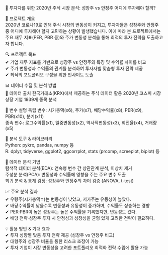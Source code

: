 📌 투자자를 위한 2020년 주식 시장 분석: 성장주 vs 안정주 어디에 투자해야 할까?

🚀 프로젝트 개요  
2020년 코로나19로 인해 주식 시장의 변동성이 커지고, 투자자들은 성장주와 안정주 중 어디에 투자해야 할지 고민하는 상황이 발생했습니다. 
이에 따라 본 프로젝트에서는 주요 재무 지표(PER, PBR 등)와 주가 변동성 분석을 통해 최적의 투자 전략을 도출하고자 합니다.


🔍 프로젝트 목표  
✔ 기업 재무 지표를 기반으로 성장주 vs 안정주의 특징 및 수익률 차이를 비교  
✔ 주가 변동성과 수익률의 관계를 분석하여 투자자별 맞춤형 투자 전략 제공  
✔ 최적의 포트폴리오 구성을 위한 인사이트 도출


📊 데이터 수집 및 분석 방법  
📌 데이터 출처
한국거래소(KRX)에서 제공하는 주식 데이터 활용
2020년 코스피 시장 상장 기업 1939개 종목 분석


📌 변수 설명 
독립 변수: 시가총액(x6), 주가(x7), 배당수익률(x8), PER(x9), PBR(x10), 분기(x11)   
종속 변수:  로그수익률(x1), 일중변동성(x2), 역사적변동성(x3), 회전율(x4), 거래량(x5)   


📌 분석 도구 & 라이브러리  
Python: pykrx, pandas, numpy 등   
R: dplyr, tidyverse, ggplot2, ggcorrplot, stats (prcomp, screeplot, biplot) 등


📌 데이터 분석 기법   
탐색적 데이터 분석(EDA): 연속형 변수 간 상관관계 분석, 이상치 제거  
주성분 분석(PCA): 변동성과 수익률에 영향을 주는 주요 변수 도출  
회귀 분석 & 통계 검정: 성장주와 안정주의 차이 검증 (ANOVA, t-test)  


📈 주요 분석 결과    
✔ 우량주(시가총액↑)는 변동성이 낮았고, 저가주는 유동성이 높았다.  
✔ 배당수익률이 낮을수록 변동성과 유동성이 증가하며, 수익률도 상승하는 경향  
✔ PER·PBR이 높은 성장주는 높은 수익률을 기록했지만, 변동성도 컸다.    
✔ 배당 전략·성장주 투자 시 안정성과 성장성을 균형 있게 고려한 전략이 필요하다.    


💡 활용 방안 & 기대 효과  
✔ 투자 성향별 맞춤 투자 전략 제공 (성장주 vs 안정주 비교)  
✔ 대형주와 성장주 비율을 통한 리스크 조정이 가능  
✔ 투자 기업이 시장 변동성을 고려한 포트폴리오 최적화 전략 수립에 활용 가능
